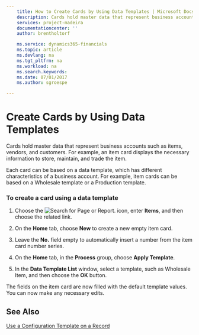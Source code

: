 ```yaml
---
    title: How to Create Cards by Using Data Templates | Microsoft Docs
    description: Cards hold master data that represent business accounts such as items, vendors, and customers. For example, an item card displays the necessary information to store, maintain, and trade the item.
    services: project-madeira
    documentationcenter: ''
    author: brentholtorf

    ms.service: dynamics365-financials
    ms.topic: article
    ms.devlang: na
    ms.tgt_pltfrm: na
    ms.workload: na
    ms.search.keywords:
    ms.date: 07/01/2017
    ms.author: sgroespe

---
```

# Create Cards by Using Data Templates
Cards hold master data that represent business accounts such as items, vendors, and customers. For example, an item card displays the necessary information to store, maintain, and trade the item.  
  
 Each card can be based on a data template, which has different characteristics of a business account. For example, item cards can be based on a Wholesale template or a Production template.  
  
### To create a card using a data template  
  
1.  Choose the ![Search for Page or Report.](media/ui-search/search_small.png "Search for Page or Report icon") icon, enter **Items**, and then choose the related link.  
  
2.  On the **Home** tab, choose **New** to create a new empty item card.  
  
3.  Leave the **No.** field empty to automatically insert a number from the item card number series.  
  
4.  On the **Home** tab, in the **Process** group, choose **Apply Template**.  
  
5.  In the **Data Template List** window, select a template, such as Wholesale Item, and then choose the **OK** button.  
  
 The fields on the item card are now filled with the default template values. You can now make any necessary edits.  
  
## See Also  
 [Use a Configuration Template on a Record](../FullExperience/how-to-use-a-configuration-template-on-a-record.md)